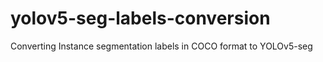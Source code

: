 # yolov5-seg-labels-conversion
Converting Instance segmentation labels in COCO format to YOLOv5-seg
